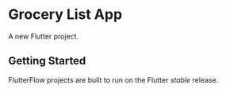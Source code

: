 # Grocery List App

A new Flutter project.

## Getting Started

FlutterFlow projects are built to run on the Flutter _stable_ release.
